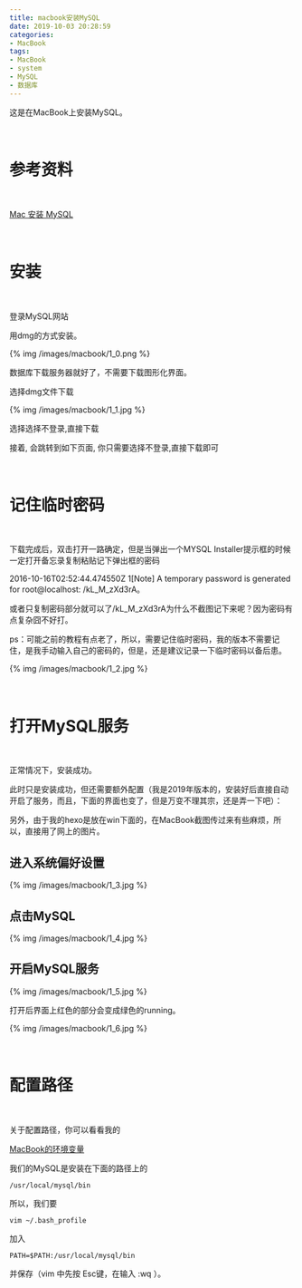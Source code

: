 ```yaml
---
title: macbook安装MySQL
date: 2019-10-03 20:28:59
categories:
- MacBook
tags:
- MacBook
- system
- MySQL
- 数据库
---
```

这是在MacBook上安装MySQL。

<!-- more -->

<br/>

# 参考资料

<br/>

[Mac 安装 MySQL](https://blog.csdn.net/catstarxcode/article/details/78940385)

<br/>

# 安装

<br/>

登录MySQL网站

用dmg的方式安装。

{% img /images/macbook/1_0.png %}

数据库下载服务器就好了，不需要下载图形化界面。

选择dmg文件下载

{% img /images/macbook/1_1.jpg %}

选择选择不登录,直接下载

接着, 会跳转到如下页面, 你只需要选择不登录,直接下载即可

<br/>

# 记住临时密码

<br/>

下载完成后，双击打开一路确定，但是当弹出一个MYSQL Installer提示框的时候一定打开备忘录复制粘贴记下弹出框的密码

2016-10-16T02:52:44.474550Z 1[Note] A temporary password is generated for root@localhost: /kL_M_zXd3rA。

或者只复制密码部分就可以了/kL_M_zXd3rA为什么不截图记下来呢？因为密码有点复杂囧不好打。

ps：可能之前的教程有点老了，所以，需要记住临时密码，我的版本不需要记住，是我手动输入自己的密码的，但是，还是建议记录一下临时密码以备后患。

{% img /images/macbook/1_2.jpg %}

<br/>

# 打开MySQL服务

<br/>

正常情况下，安装成功。

此时只是安装成功，但还需要额外配置（我是2019年版本的，安装好后直接自动开启了服务，而且，下面的界面也变了，但是万变不理其宗，还是弄一下吧）：

另外，由于我的hexo是放在win下面的，在MacBook截图传过来有些麻烦，所以，直接用了网上的图片。

## 进入系统偏好设置

{% img /images/macbook/1_3.jpg %}

## 点击MySQL

{% img /images/macbook/1_4.jpg %}

## 开启MySQL服务

{% img /images/macbook/1_5.jpg %}

打开后界面上红色的部分会变成绿色的running。

{% img /images/macbook/1_6.jpg %}

<br/>

# 配置路径

<br/>

关于配置路径，你可以看看我的

[MacBook的环境变量](https://benpaodewoniu.github.io/2019/10/03/macbook0/)

我们的MySQL是安装在下面的路径上的

	/usr/local/mysql/bin

所以，我们要

	vim ~/.bash_profile

加入

	PATH=$PATH:/usr/local/mysql/bin
	
并保存（vim 中先按 Esc键，在输入  :wq  ）。







